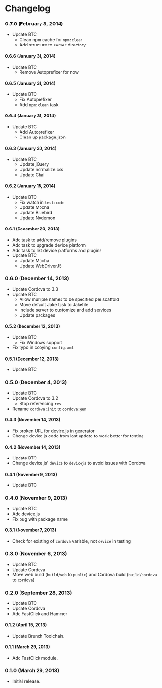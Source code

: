 # Changelog

### 0.7.0 (February 3, 2014)
- Update BTC
  - Clean npm cache for `npm:clean`
  - Add structure to `server` directory

#### 0.6.6 (January 31, 2014)
- Update BTC
  - Remove Autoprefixer for now

#### 0.6.5 (January 31, 2014)
- Update BTC
  - Fix Autoprefixer
  - Add `npm:clean` task

#### 0.6.4 (January 31, 2014)
- Update BTC
  - Add Autoprefixer
  - Clean up package.json

#### 0.6.3 (January 30, 2014)
- Update BTC
  - Update jQuery
  - Update normalize.css
  - Update Chai

#### 0.6.2 (January 15, 2014)
- Update BTC
  - Fix watch in `test:code`
  - Update Mocha
  - Update Bluebird
  - Update Nodemon

#### 0.6.1 (December 20, 2013)
- Add task to add/remove plugins
- Add task to upgrade device platform
- Add task to list device platforms and plugins
- Update BTC
  - Update Mocha
  - Update WebDriverJS

### 0.6.0 (December 14, 2013)
- Update Cordova to 3.3
- Update BTC
  - Allow multiple names to be specified per scaffold
  - Move default Jake task to Jakefile
  - Include server to customize and add services
  - Update packages

#### 0.5.2 (December 12, 2013)
- Update BTC
  - Fix Windows support
- Fix typo in copying `config.xml`

#### 0.5.1 (December 12, 2013)
- Update BTC

### 0.5.0 (December 4, 2013)
- Update BTC
- Update Cordova to 3.2
  - Stop referencing `res`
- Rename `cordova:init` to `cordova:gen`

#### 0.4.3 (November 14, 2013)
- Fix broken URL for device.js in generator
- Change device.js code from last update to work better for testing

#### 0.4.2 (November 14, 2013)
- Update BTC
- Change device.js' `device` to `devicejs` to avoid issues with Cordova

#### 0.4.1 (November 9, 2013)
- Update BTC

### 0.4.0 (November 9, 2013)
- Update BTC
- Add device.js
- Fix bug with package name

#### 0.3.1 (November 7, 2013)
- Check for existing of `cordova` variable, not `device` in testing

### 0.3.0 (November 6, 2013)
- Update BTC
- Update Cordova
- Move web build (`build/web` to `public`) and Cordova build (`build/cordova` to `cordova`)

### 0.2.0 (September 28, 2013)
- Update BTC
- Update Cordova
- Add FastClick and Hammer

#### 0.1.2 (April 15, 2013)
- Update Brunch Toolchain.

#### 0.1.1 (March 29, 2013)
- Add FastClick module.

### 0.1.0 (March 29, 2013)
- Initial release.
